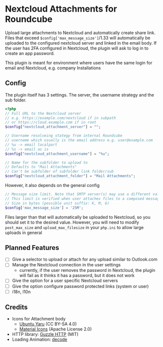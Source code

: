 # Nextcloud Attachments for Roundcube

Upload large attachments to Nextcloud and automatically create share link.
Files that exceed `$config['max_message_size']`/1.33 will automatically be uploaded to
the configured nextcloud server and linked in the email body. If the user has 2FA
configured in Nextcloud, the plugin will ask to log in to create an app password.

This plugin is meant for environment where users have the same login for 
email and Nextcloud, e.g. company Installations

## Config

The plugin itself has 3 settings. The server, the username strategy and the sub folder.

```php
<?php
// Full URL to the Nextcloud server 
// e.g. https://example.com/nextcloud if in subpath
// or https://cloud.example.com if in root
$config["nextcloud_attachment_server"] = "";

// Username resolveing stategy from internal Roundcube
// username which usually is the email address e.g. user@example.com
// %u -> email localpart
// %s -> email as is
$config["nextcloud_attachment_username"] = "%u";

// Name for the subfolder to upload to
// Defaults to "Mail Attachments"
// Can't be subfolder of subfolder link folder/sub
$config["nextcloud_attachment_folder"] = "Mail Attachments";
```
However, it also depends on the general config 

```php
// Message size limit. Note that SMTP server(s) may use a different value.
// This limit is verified when user attaches files to a composed message.
// Size in bytes (possible unit suffix: K, M, G)
$config['max_message_size'] = '25M';
```
Files larger than that will automatically be uploaded to Nextcloud, so you should set it to
the desired value. However, you will need to modify `post_max_size` and `upload_max_filesize` 
in your `php.ini` to allow large uploads in general

## Planned Features
 - [ ] Give a selector to upload or attach for any upload similar to Outlook.com
 - [ ] Manage the Nextcloud connection in the user settings
   - currently, if the user removes the password in Nextcloud, the plugin will fail as it
     thinks it has a password, but it does not work
 - [ ] Give the option for a user specific Nextcloud servers
 - [ ] Give the option configure password protected links (system or user)
 - [ ] i18n, l10n

## Credits

- Icons for Attachment body
  - [Ubuntu Yaru](https://github.com/ubuntu/yaru) (CC BY-SA 4.0) 
  - [Material Icons](https://developers.google.com/fonts/docs/material_icons) (Apache License 2.0)
- HTTP library: [Guzzle HTTP](https://github.com/guzzle/guzzle) (MIT)
- Loading Animation: [decode](https://dev.to/dcodeyt/create-a-button-with-a-loading-spinner-in-html-css-1c0h)
